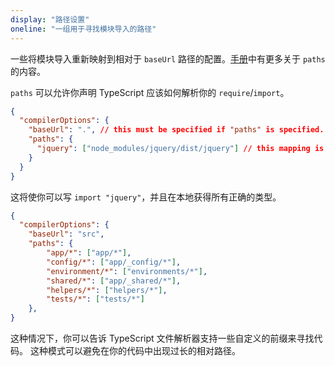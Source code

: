 ```yaml
---
display: "路径设置"
oneline: "一组用于寻找模块导入的路径"
---
```


一些将模块导入重新映射到相对于 `baseUrl` 路径的配置。[手册](/docs/handbook/module-resolution.html#path-mapping)中有更多关于 `paths` 的内容。

`paths` 可以允许你声明 TypeScript 应该如何解析你的 `require`/`import`。

```json tsconfig
{
  "compilerOptions": {
    "baseUrl": ".", // this must be specified if "paths" is specified.
    "paths": {
      "jquery": ["node_modules/jquery/dist/jquery"] // this mapping is relative to "baseUrl"
    }
  }
}
```

这将使你可以写 `import "jquery"`，并且在本地获得所有正确的类型。

```json tsconfig
{
  "compilerOptions": {
    "baseUrl": "src",
    "paths": {
        "app/*": ["app/*"],
        "config/*": ["app/_config/*"],
        "environment/*": ["environments/*"],
        "shared/*": ["app/_shared/*"],
        "helpers/*": ["helpers/*"],
        "tests/*": ["tests/*"]
    },
}
```

这种情况下，你可以告诉 TypeScript 文件解析器支持一些自定义的前缀来寻找代码。
这种模式可以避免在你的代码中出现过长的相对路径。
